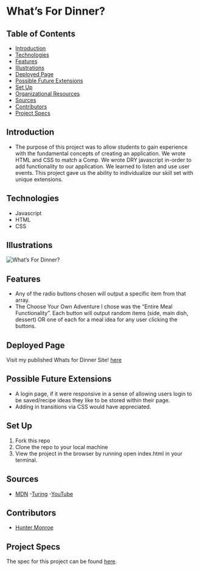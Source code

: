 # What’s For Dinner?
## Table of Contents
  - [Introduction](#introduction)
  - [Technologies](#technologies)
  - [Features](#features)
  - [Illustrations](#illustrations)
  - [Deployed Page](#deployed-page)
  - [Possible Future Extensions](#possible-future-extensions)
  - [Set Up](#set-up)
  - [Organizational Resources](#organizational-resources)
  - [Sources](#sources)
  - [Contributors](#contributors)
  - [Project Specs](#project-specs)
## Introduction
  - The purpose of this project was to allow students to gain experience with the fundamental concepts of creating an application. We wrote HTML and CSS to match a Comp.
  We wrote DRY javascript in-order to add functionality to our application. We learned to listen and use user events. This project gave us the ability to individualize our skill set with unique extensions.
## Technologies
  - Javascript
  - HTML
  - CSS
## Illustrations
  ![What’s For Dinner?](url(https://frontend.turing.edu/projects/module-1/assets/dinner/dinner_0.png))
## Features
- Any of the radio buttons chosen will output a specific item from that array.
- The Choose Your Own Adventure I chose was the “Entire Meal Functionality”. Each button will output random items (side, main dish, dessert) OR one of each for a meal idea for any user clicking the buttons.
## Deployed Page
Visit my published Whats for Dinner Site! [here](https://hmonroe2.github.io/whats-for-dinner/)
## Possible Future Extensions
  - A login page, if it were responsive in a sense of allowing users login to be saved/recipe ideas they like to be stored within their page.
  - Adding in transitions via CSS would have appreciated.
## Set Up
1. Fork this repo
2. Clone the repo to your local machine
3. View the project in the browser by running open index.html in your terminal.
## Sources
  - [MDN](https://developer.mozilla.org/en-US/docs/Web/HTML/Element/input/radio)
  -[Turing](https://frontend.turing.edu/)
  -[YouTube](https://www.youtube.com/watch?v=tEC4kqzNTnM)
## Contributors
  - [Hunter Monroe](https://github.com/Hmonroe2)
## Project Specs

The spec for this project can be found [here](https://frontend.turing.io/projects/module-1/dinner.html).
